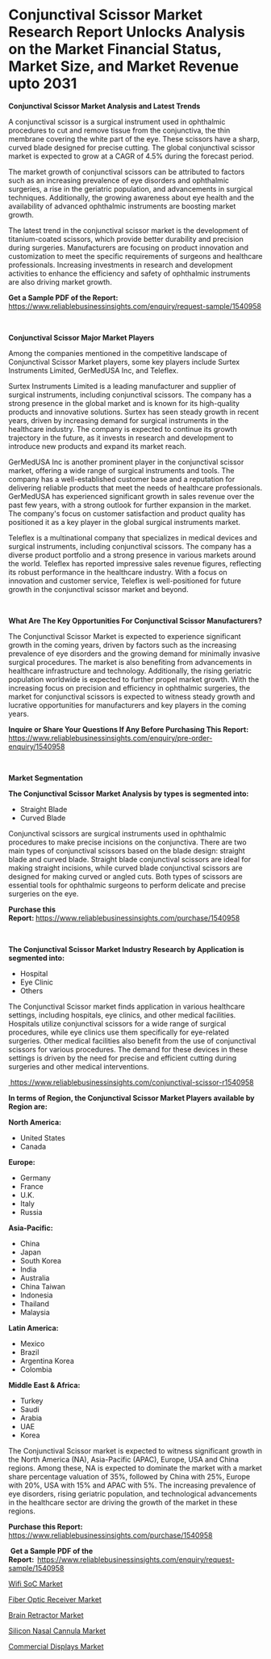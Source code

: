 <p><h1>Conjunctival Scissor Market Research Report Unlocks Analysis on the Market Financial Status, Market Size, and Market Revenue upto 2031</h1></p><p><strong>Conjunctival Scissor Market Analysis and Latest Trends</strong></p>
<p><p>A conjunctival scissor is a surgical instrument used in ophthalmic procedures to cut and remove tissue from the conjunctiva, the thin membrane covering the white part of the eye. These scissors have a sharp, curved blade designed for precise cutting. The global conjunctival scissor market is expected to grow at a CAGR of 4.5% during the forecast period.</p><p>The market growth of conjunctival scissors can be attributed to factors such as an increasing prevalence of eye disorders and ophthalmic surgeries, a rise in the geriatric population, and advancements in surgical techniques. Additionally, the growing awareness about eye health and the availability of advanced ophthalmic instruments are boosting market growth.</p><p>The latest trend in the conjunctival scissor market is the development of titanium-coated scissors, which provide better durability and precision during surgeries. Manufacturers are focusing on product innovation and customization to meet the specific requirements of surgeons and healthcare professionals. Increasing investments in research and development activities to enhance the efficiency and safety of ophthalmic instruments are also driving market growth.</p></p>
<p><strong>Get a Sample PDF of the Report:&nbsp;</strong> <a href="https://www.reliablebusinessinsights.com/enquiry/request-sample/1540958">https://www.reliablebusinessinsights.com/enquiry/request-sample/1540958</a></p>
<p>&nbsp;</p>
<p><strong>Conjunctival Scissor Major Market Players</strong></p>
<p><p>Among the companies mentioned in the competitive landscape of Conjunctival Scissor Market players, some key players include Surtex Instruments Limited, GerMedUSA Inc, and Teleflex.</p><p>Surtex Instruments Limited is a leading manufacturer and supplier of surgical instruments, including conjunctival scissors. The company has a strong presence in the global market and is known for its high-quality products and innovative solutions. Surtex has seen steady growth in recent years, driven by increasing demand for surgical instruments in the healthcare industry. The company is expected to continue its growth trajectory in the future, as it invests in research and development to introduce new products and expand its market reach.</p><p>GerMedUSA Inc is another prominent player in the conjunctival scissor market, offering a wide range of surgical instruments and tools. The company has a well-established customer base and a reputation for delivering reliable products that meet the needs of healthcare professionals. GerMedUSA has experienced significant growth in sales revenue over the past few years, with a strong outlook for further expansion in the market. The company's focus on customer satisfaction and product quality has positioned it as a key player in the global surgical instruments market.</p><p>Teleflex is a multinational company that specializes in medical devices and surgical instruments, including conjunctival scissors. The company has a diverse product portfolio and a strong presence in various markets around the world. Teleflex has reported impressive sales revenue figures, reflecting its robust performance in the healthcare industry. With a focus on innovation and customer service, Teleflex is well-positioned for future growth in the conjunctival scissor market and beyond.</p></p>
<p>&nbsp;</p>
<p><strong>What Are The Key Opportunities For Conjunctival Scissor Manufacturers?</strong></p>
<p><p>The Conjunctival Scissor Market is expected to experience significant growth in the coming years, driven by factors such as the increasing prevalence of eye disorders and the growing demand for minimally invasive surgical procedures. The market is also benefiting from advancements in healthcare infrastructure and technology. Additionally, the rising geriatric population worldwide is expected to further propel market growth. With the increasing focus on precision and efficiency in ophthalmic surgeries, the market for conjunctival scissors is expected to witness steady growth and lucrative opportunities for manufacturers and key players in the coming years.</p></p>
<p><strong>Inquire or Share Your Questions If Any Before Purchasing This Report:</strong> <a href="https://www.reliablebusinessinsights.com/enquiry/pre-order-enquiry/1540958">https://www.reliablebusinessinsights.com/enquiry/pre-order-enquiry/1540958</a></p>
<p>&nbsp;</p>
<p><strong>Market Segmentation</strong></p>
<p><strong>The Conjunctival Scissor Market Analysis by types is segmented into:</strong></p>
<p><ul><li>Straight Blade</li><li>Curved Blade</li></ul></p>
<p><p>Conjunctival scissors are surgical instruments used in ophthalmic procedures to make precise incisions on the conjunctiva. There are two main types of conjunctival scissors based on the blade design: straight blade and curved blade. Straight blade conjunctival scissors are ideal for making straight incisions, while curved blade conjunctival scissors are designed for making curved or angled cuts. Both types of scissors are essential tools for ophthalmic surgeons to perform delicate and precise surgeries on the eye.</p></p>
<p><strong>Purchase this Report:&nbsp;</strong><a href="https://www.reliablebusinessinsights.com/purchase/1540958">https://www.reliablebusinessinsights.com/purchase/1540958</a></p>
<p>&nbsp;</p>
<p><strong>The Conjunctival Scissor Market Industry Research by Application is segmented into:</strong></p>
<p><ul><li>Hospital</li><li>Eye Clinic</li><li>Others</li></ul></p>
<p><p>The Conjunctival Scissor market finds application in various healthcare settings, including hospitals, eye clinics, and other medical facilities. Hospitals utilize conjunctival scissors for a wide range of surgical procedures, while eye clinics use them specifically for eye-related surgeries. Other medical facilities also benefit from the use of conjunctival scissors for various procedures. The demand for these devices in these settings is driven by the need for precise and efficient cutting during surgeries and other medical interventions.</p></p>
<p><a href="https://www.reliablebusinessinsights.com/conjunctival-scissor-r1540958">&nbsp;https://www.reliablebusinessinsights.com/conjunctival-scissor-r1540958</a></p>
<p><strong>In terms of Region, the Conjunctival Scissor Market Players available by Region are:</strong></p>
<p>
    <p> <strong> North America: </strong>
        <ul>
            <li>United States</li>
            <li>Canada</li>
        </ul>
        </p> 
    <p> <strong> Europe: </strong>
        <ul>
            <li>Germany</li>
            <li>France</li>
            <li>U.K.</li>
            <li>Italy</li>
            <li>Russia</li>
        </ul>
        </p> 
    <p> <strong> Asia-Pacific: </strong>
        <ul>
            <li>China</li>
            <li>Japan</li>
            <li>South Korea</li>
            <li>India</li>
            <li>Australia</li>
            <li>China Taiwan</li>
            <li>Indonesia</li>
            <li>Thailand</li>
            <li>Malaysia</li>
        </ul>
        </p> 
    <p> <strong> Latin America: </strong>
        <ul>
            <li>Mexico</li>
            <li>Brazil</li>
            <li>Argentina Korea</li>
            <li>Colombia</li>
        </ul>
        </p> 
    <p> <strong> Middle East & Africa: </strong>
        <ul>
            <li>Turkey</li>
            <li>Saudi</li>
            <li>Arabia</li>
            <li>UAE</li>
            <li>Korea</li>
        </ul>
    </p>
    </p>
<p><p>The Conjunctival Scissor market is expected to witness significant growth in the North America (NA), Asia-Pacific (APAC), Europe, USA and China regions. Among these, NA is expected to dominate the market with a market share percentage valuation of 35%, followed by China with 25%, Europe with 20%, USA with 15% and APAC with 5%. The increasing prevalence of eye disorders, rising geriatric population, and technological advancements in the healthcare sector are driving the growth of the market in these regions.</p></p>
<p><strong>Purchase this Report: </strong><a href="https://www.reliablebusinessinsights.com/purchase/1540958">https://www.reliablebusinessinsights.com/purchase/1540958</a></p>
<p>&nbsp;<strong>Get a Sample PDF of the Report:&nbsp;&nbsp;</strong><a href="https://www.reliablebusinessinsights.com/enquiry/request-sample/1540958">https://www.reliablebusinessinsights.com/enquiry/request-sample/1540958</a></p>
<p><strong></strong></p>
<p><p><a href="https://medium.com/@nathalelly87957/global-wifi-soc-market-analysis-trends-forecasts-and-growth-opportunities-2024-2031-in-143-64f68263eba3">Wifi SoC Market</a></p><p><a href="https://medium.com/@carol.alsopr44536/future-trends-in-global-fiber-optic-receiver-market-market-insights-and-analysis-from-2024-to-2031-1377785bb035">Fiber Optic Receiver Market</a></p><p><a href="https://github.com/LarryPearsongXXfvf/Market-Research-Report-List-1/blob/main/brain-retractor-market.md">Brain Retractor Market</a></p><p><a href="https://github.com/brendafegmorris532/Market-Research-Report-List-2/blob/main/silicon-nasal-cannula-market.md">Silicon Nasal Cannula Market</a></p><p><a href="https://medium.com/@rontayewer0/commercial-displays-market-market-segmentation-geographical-regions-and-market-forcast-till-2031-fa55cc827242">Commercial Displays Market</a></p></p>